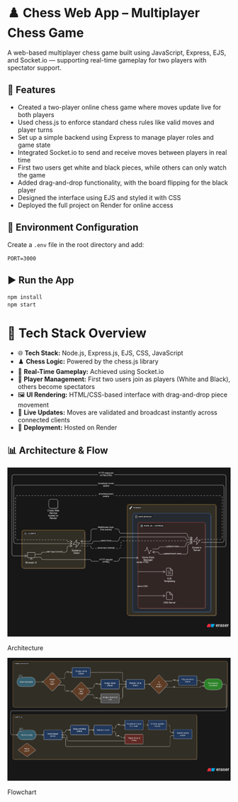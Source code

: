 # ♟️ Chess Web App – Multiplayer Chess Game

A web-based multiplayer chess game built using JavaScript, Express, EJS, and Socket.io — supporting real-time gameplay for two players with spectator support.

## 🔧 Features

- Created a two-player online chess game where moves update live for both players
- Used chess.js to enforce standard chess rules like valid moves and player turns
- Set up a simple backend using Express to manage player roles and game state
- Integrated Socket.io to send and receive moves between players in real time
- First two users get white and black pieces, while others can only watch the game
- Added drag-and-drop functionality, with the board flipping for the black player
- Designed the interface using EJS and styled it with CSS
- Deployed the full project on Render for online access

## 📁 Environment Configuration

Create a `.env` file in the root directory and add:

```
PORT=3000
```

## ▶️ Run the App

```bash
npm install
npm start
```

# 🧱 Tech Stack Overview

- 🌐 **Tech Stack:** Node.js, Express.js, EJS, CSS, JavaScript
- ♟️ **Chess Logic:** Powered by the chess.js library
- 💬 **Real-Time Gameplay:** Achieved using Socket.io
- 👥 **Player Management:** First two users join as players (White and Black), others become spectators
- 🖼️ **UI Rendering:** HTML/CSS-based interface with drag-and-drop piece movement
- 🔄 **Live Updates:** Moves are validated and broadcast instantly across connected clients
- 🚀 **Deployment:** Hosted on Render

## 📊 Architecture & Flow

![Architecture](/assets/architecture.png)

Architecture

![Flowchart](/assets/flowchart.png)

Flowchart